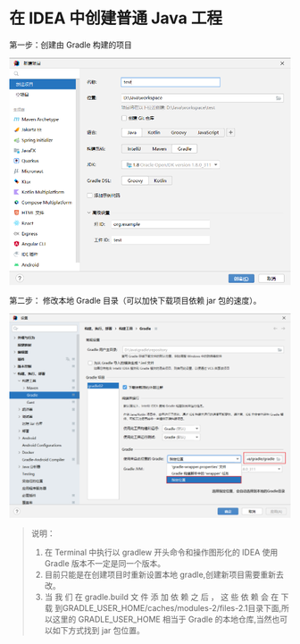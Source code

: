 # 在 IDEA 中创建普通 Java 工程

第一步：创建由 Gradle 构建的项目

![](./assets/Snipaste_2022-08-31_14-32-56.png)

第二步： 修改本地 Gradle 目录（可以加快下载项目依赖 jar 包的速度）。

![](./assets/Snipaste_2022-08-31_14-36-19.png)

> 说明：
>
> 1. 在 Terminal 中执行以 gradlew 开头命令和操作图形化的 IDEA 使用 Gradle 版本不一定是同一个版本。
> 2. 目前只能是在创建项目时重新设置本地 gradle,创建新项目需要重新去改。
> 3. 当 我 们 在 gradle.build 文 件 添 加 依 赖 之 后 ， 这 些 依 赖 会 在 下 载 到GRADLE_USER_HOME/caches/modules-2/files-2.1目录下面,所以这里的 GRADLE_USER_HOME 相当于 Gradle 的本地仓库,当然也可以如下方式找到 jar 包位置。  

